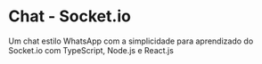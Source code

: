 # Chat - Socket.io

Um chat estilo WhatsApp com a simplicidade para aprendizado do Socket.io com TypeScript, Node.js e React.js


